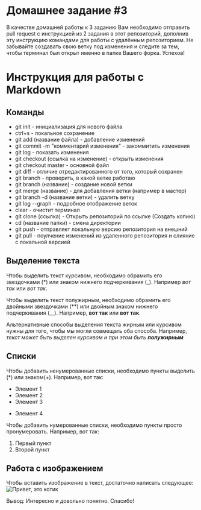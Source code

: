 # Домашнее задание #3

В качестве домашней работы к 3 заданию Вам необходимо отправить pull request с инструкцией из 2 задания в этот репозиторий, дополнив эту инструкцию командами для работы с удалённым репозиторием. Не забывайте создавать свою ветку под изменения и следите за тем, чтобы терминал был открыт именно в папке Вашего форка. Успехов!

# Инструкция для работы с Markdown

## Команды
* git init - инициализация для нового файла
* ctrl+s - локальное сохранение
* git add (название файла) - добавление изменений
* git commit -m "комментарий изменения" - закоммитить изменения
* git log - показать изменения
* git checkout (ссылка на изменение) - открыть изменения
* git checkout master - основной файл
* git diff - отличие отредактированного от того, который сохранен
* git branch - проверить, в какой ветке работаю
* git branch (название) - создание новой ветки
* git merge (название) - для добавления ветки (например в мастер)
* git branch -d (название ветки) - удалить ветку
* git log --graph - подробное отображение веток
* clear - очистит терминал
* git clone (ссылка) - Открыть репозиторий по ссылке (Создать копию)
* cd (название папки) - смена директории
* git push - отправляет локальную версию репозитория на внешний
* git pull - поулчение изменений из удаленного репозитория и слияние с локальной версией



## Выделение текста

Чтобы выделить текст курсивом, необходимо обрамить его звездочками (*) или знаком нижнего подчеркивания (_). Например *вот так* или _вот так_.

Чтобы выделить текст полужирным, необходимо обрамить его двойными звездочками (**) или двойным знаком нижнего подчеркивания (__). Например, **вот так** или __вот так__.

Альтернативные способы выделения текста жирным или курсивом нужны для того, чтобы мы могли совмещать оба способа. Например, _текст может быть выделен курсивом и при этом быть **полужирным**_

## Списки

Чтобы добавить ненумерованные списки, необходимо пункты выделить (*) или знаком(+).
Например, вот так:
* Элемент 1
* Элемент 2
* Элемент 3
+ Элемент 4

Чтобы добавить нумерованные списки, необходимо пункты просто пронумеровать.
Например, вот так:
1. Первый пункт
2. Второй пункт

## Работа с изображением

Чтобы вставить изображение в текст, достаточно написать следующее:
![Привет, это котик](kot.jpg)

Вывод: Интересно и довольно понятно.
Спасибо!
